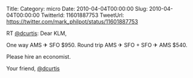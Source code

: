 Title: 
Category: micro
Date: 2010-04-04T00:00:00
Slug: 2010-04-04T00:00:00
TwitterId: 11601887753
TweetUrl: https://twitter.com/mark_philpot/status/11601887753

RT [@dcurtis](https://twitter.com/dcurtis): Dear KLM, 

One way AMS ✈ SFO $950. 
Round trip AMS ✈ SFO + SFO  ✈ AMS $540.

Please hire an economist.

Your friend, 
[@dcurtis](https://twitter.com/dcurtis)